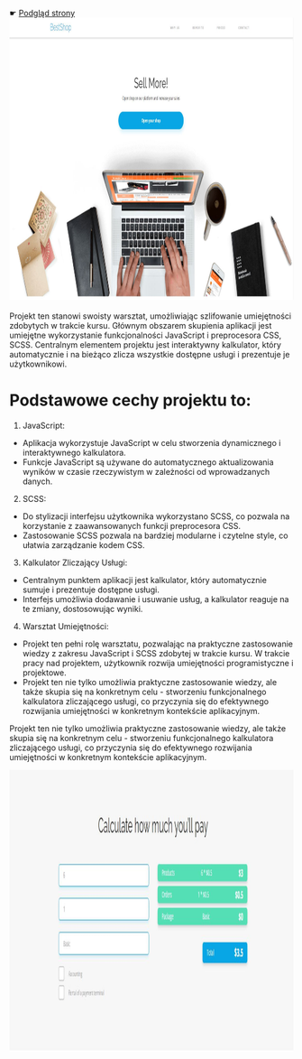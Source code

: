 &#9755;  <a href='https://bestschop.netlify.app'>Podgląd strony</a>
<br>
<img src="./assets/Przechwytywanie2.JPG" alt="Girl in a jacket" width="100%" height="500">
<br></br>
Projekt ten stanowi swoisty warsztat, umożliwiając szlifowanie umiejętności zdobytych w trakcie kursu. Głównym obszarem skupienia aplikacji jest umiejętne wykorzystanie funkcjonalności JavaScript i preprocesora CSS, SCSS. Centralnym elementem projektu jest interaktywny kalkulator, który automatycznie i na bieżąco zlicza wszystkie dostępne usługi i prezentuje je użytkownikowi.

# Podstawowe cechy projektu to:

1. JavaScript:
- Aplikacja wykorzystuje JavaScript w celu stworzenia dynamicznego i interaktywnego kalkulatora.
- Funkcje JavaScript są używane do automatycznego aktualizowania wyników w czasie rzeczywistym w zależności od wprowadzanych danych.

2. SCSS:
- Do stylizacji interfejsu użytkownika wykorzystano SCSS, co pozwala na korzystanie z zaawansowanych funkcji preprocesora CSS.
- Zastosowanie SCSS pozwala na bardziej modularne i czytelne style, co ułatwia zarządzanie kodem CSS.

3. Kalkulator Zliczający Usługi:
- Centralnym punktem aplikacji jest kalkulator, który automatycznie sumuje i prezentuje dostępne usługi.
- Interfejs umożliwia dodawanie i usuwanie usług, a kalkulator reaguje na te zmiany, dostosowując wyniki.

4. Warsztat Umiejętności:
- Projekt ten pełni rolę warsztatu, pozwalając na praktyczne zastosowanie wiedzy z zakresu JavaScript i SCSS zdobytej w trakcie kursu.
W trakcie pracy nad projektem, użytkownik rozwija umiejętności programistyczne i projektowe.
- Projekt ten nie tylko umożliwia praktyczne zastosowanie wiedzy, ale także skupia się na konkretnym celu - stworzeniu funkcjonalnego kalkulatora zliczającego usługi, co przyczynia się do efektywnego rozwijania umiejętności w konkretnym kontekście aplikacyjnym.

Projekt ten nie tylko umożliwia praktyczne zastosowanie wiedzy, ale także skupia się na konkretnym celu - stworzeniu funkcjonalnego kalkulatora zliczającego usługi, co przyczynia się do efektywnego rozwijania umiejętności w konkretnym kontekście aplikacyjnym.

<img src="./assets/Przechwytywanie.JPG" alt="Girl in a jacket" width="100%" height="500">

